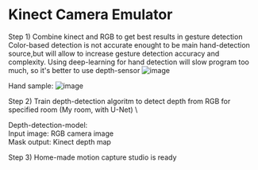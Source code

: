 # Kinect Camera Emulator




Step 1) Combine kinect and RGB to get best results in gesture detection \
Color-based detection is not accurate enought to be main hand-detection source,but will allow to increase gesture detection accuracy and complexity. Using deep-learning for hand detection will slow program too much, so it's better to use depth-sensor
![image](http://chemmaks.pl/Tutoriale/depth.png)

Hand sample: 
![image](http://chemmaks.pl/Tutoriale/hand_test.png)


Step 2) Train depth-detection algoritm to detect depth from RGB for specified room  (My room, with U-Net) \


Depth-detection-model:\
Input image: RGB camera image \
Mask output: Kinect depth map

Step 3) Home-made motion capture studio is ready
